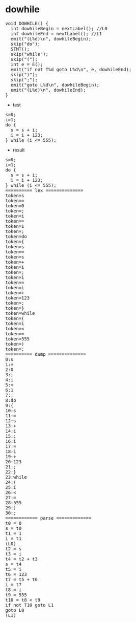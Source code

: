 # dowhile

<pre>
void DOWHILE() {
  int dowhileBegin = nextLabel(); //L0
  int dowhileEnd = nextLabel(); //L1
  emit("(L%d)\n", dowhileBegin);
  skip("do");
  STMT();
  skip("while");
  skip("(");
  int e = E();
  emit("if not T%d goto L%d\n", e, dowhileEnd);
  skip(")");
  skip(";");
  emit("goto L%d\n", dowhileBegin);
  emit("(L%d)\n", dowhileEnd);
}
</pre>

* test
<pre>
s=0;
i=1;
do {
  s = s + i;
  i = i + 123;
} while (i <= 555);
</pre>

* result
<pre>
s=0;
i=1;
do {
  s = s + i;
  i = i + 123;
} while (i <= 555);
========== lex ==============
token=s
token==
token=0
token=;
token=i
token==
token=1
token=;
token=do
token={
token=s
token==
token=s
token=+
token=i
token=;
token=i
token==
token=i
token=+
token=123
token=;
token=}
token=while
token=(
token=i
token=<
token==
token=555
token=)
token=;
========== dump ==============
0:s
1:=
2:0
3:;
4:i
5:=
6:1
7:;
8:do
9:{
10:s
11:=
12:s
13:+
14:i
15:;
16:i
17:=
18:i
19:+
20:123
21:;
22:}
23:while
24:(
25:i
26:<
27:=
28:555
29:)
30:;
============ parse =============
t0 = 0
s = t0
t1 = 1
i = t1
(L0)
t2 = s
t3 = i
t4 = t2 + t3
s = t4
t5 = i
t6 = 123
t7 = t5 + t6
i = t7
t8 = i
t9 = 555
t10 = t8 < t9
if not T10 goto L1
goto L0
(L1)
</pre>